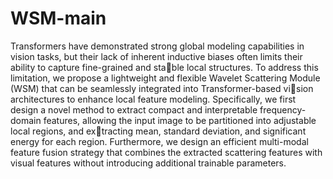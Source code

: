 # WSM-main
Transformers have demonstrated strong global modeling capabilities in vision tasks, but their lack of inherent inductive
biases often limits their ability to capture fine-grained and stable local structures. To address this limitation, we propose a
lightweight and flexible Wavelet Scattering Module (WSM)
that can be seamlessly integrated into Transformer-based vision architectures to enhance local feature modeling. Specifically, we first design a novel method to extract compact and
interpretable frequency-domain features, allowing the input
image to be partitioned into adjustable local regions, and extracting mean, standard deviation, and significant energy for
each region. Furthermore, we design an efficient multi-modal
feature fusion strategy that combines the extracted scattering
features with visual features without introducing additional
trainable parameters.
